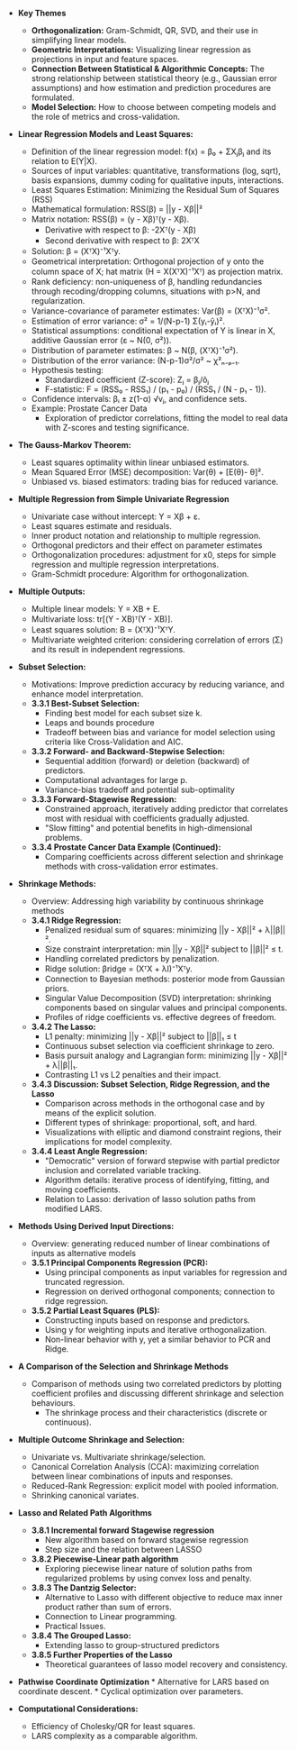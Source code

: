 *   **Key Themes**

    *   **Orthogonalization:** Gram-Schmidt, QR, SVD, and their use in simplifying linear models.
    *   **Geometric Interpretations:**  Visualizing linear regression as projections in input and feature spaces.
    *   **Connection Between Statistical & Algorithmic Concepts:** The strong relationship between statistical theory (e.g., Gaussian error assumptions) and how estimation and prediction procedures are formulated.
    *   **Model Selection:** How to choose between competing models and the role of metrics and cross-validation.
    
*   **Linear Regression Models and Least Squares:**
    *   Definition of the linear regression model:  f(x) = β₀ + ΣXⱼβⱼ and its relation to E(Y|X).
    *   Sources of input variables: quantitative, transformations (log, sqrt), basis expansions, dummy coding for qualitative inputs, interactions.
    *   Least Squares Estimation: Minimizing the Residual Sum of Squares (RSS)
    *   Mathematical formulation: RSS(β) =  ||y - Xβ||² 
    *   Matrix notation: RSS(β) = (y - Xβ)ᵀ(y - Xβ).
        *  Derivative with respect to β: -2Xᵀ(y - Xβ)
        *  Second derivative with respect to β: 2XᵀX
    *   Solution: β = (XᵀX)⁻¹Xᵀy.
    *   Geometrical interpretation: Orthogonal projection of y onto the column space of X; hat matrix (H = X(XᵀX)⁻¹Xᵀ) as projection matrix.
    *   Rank deficiency: non-uniqueness of β, handling redundancies through recoding/dropping columns, situations with p>N, and regularization.
    *   Variance-covariance of parameter estimates: Var(β) = (XᵀX)⁻¹σ².
    *   Estimation of error variance: σ² = 1/(N-p-1) Σ(yᵢ-ŷᵢ)².
    *   Statistical assumptions: conditional expectation of Y is linear in X, additive Gaussian error (ε ~ N(0, σ²)).
    *   Distribution of parameter estimates: β ~ N(β, (XᵀX)⁻¹σ²).
    *   Distribution of the error variance: (N-p-1)σ²/σ² ~ χ²ₙ₋ₚ₋₁.
    *   Hypothesis testing:
        *   Standardized coefficient (Z-score): Zⱼ = βⱼ/ôⱼ
        *   F-statistic: F = (RSS₀ - RSS₁) / (p₁ - p₀) / (RSS₁ / (N - p₁ - 1)).
    *   Confidence intervals:  βᵢ ± z(1-α) √vⱼ, and confidence sets.
    *   Example: Prostate Cancer Data
        *   Exploration of predictor correlations, fitting the model to real data with Z-scores and testing significance.

*   **The Gauss-Markov Theorem:**
    *   Least squares optimality within linear unbiased estimators.
    *   Mean Squared Error (MSE) decomposition: Var(θ) + [E(θ)- θ]².
    *   Unbiased vs. biased estimators: trading bias for reduced variance.

*  **Multiple Regression from Simple Univariate Regression**
    * Univariate case without intercept:  Y = Xβ + ε.
     * Least squares estimate and residuals.
     * Inner product notation and relationship to multiple regression.
     * Orthogonal predictors and their effect on parameter estimates
     * Orthogonalization procedures: adjustment for x0, steps for simple regression and multiple regression interpretations.
    * Gram-Schmidt procedure: Algorithm for orthogonalization.

*   **Multiple Outputs:**
    *   Multiple linear models: Y = XB + E.
    *   Multivariate loss: tr[(Y - XB)ᵀ(Y - XB)].
    *   Least squares solution: B = (XᵀX)⁻¹XᵀY.
    *   Multivariate weighted criterion: considering correlation of errors (Σ) and its result in independent regressions.

*   **Subset Selection:**
    *   Motivations: Improve prediction accuracy by reducing variance, and enhance model interpretation.
    *   **3.3.1 Best-Subset Selection:**
        *   Finding best model for each subset size k.
        *   Leaps and bounds procedure
        *   Tradeoff between bias and variance for model selection using criteria like Cross-Validation and AIC.
    *   **3.3.2 Forward- and Backward-Stepwise Selection:**
        *   Sequential addition (forward) or deletion (backward) of predictors.
        *   Computational advantages for large p.
        *   Variance-bias tradeoff and potential sub-optimality
    *   **3.3.3 Forward-Stagewise Regression:**
        *   Constrained approach, iteratively adding predictor that correlates most with residual with coefficients gradually adjusted.
         *  "Slow fitting" and potential benefits in high-dimensional problems.
    *   **3.3.4 Prostate Cancer Data Example (Continued):**
        *   Comparing coefficients across different selection and shrinkage methods with cross-validation error estimates.

*   **Shrinkage Methods:**
    *   Overview: Addressing high variability by continuous shrinkage methods
    *   **3.4.1 Ridge Regression:**
        *   Penalized residual sum of squares: minimizing ||y - Xβ||² + λ||β||².
        *   Size constraint interpretation: min ||y - Xβ||² subject to  ||β||² ≤ t.
        *   Handling correlated predictors by penalization.
        *   Ridge solution: βridge = (XᵀX + λI)⁻¹Xᵀy.
        *   Connection to Bayesian methods: posterior mode from Gaussian priors.
        *   Singular Value Decomposition (SVD) interpretation: shrinking components based on singular values and principal components.
        *   Profiles of ridge coefficients vs. effective degrees of freedom.
    *   **3.4.2 The Lasso:**
        *   L1 penalty: minimizing ||y - Xβ||² subject to ||β||₁ ≤ t
        *   Continuous subset selection via coefficient shrinkage to zero.
        *   Basis pursuit analogy and Lagrangian form: minimizing ||y - Xβ||² + λ||β||₁.
        *   Contrasting L1 vs L2 penalties and their impact.
    *   **3.4.3 Discussion: Subset Selection, Ridge Regression, and the Lasso**
        *   Comparison across methods in the orthogonal case and by means of the explicit solution.
        *    Different types of shrinkage: proportional, soft, and hard.
        *    Visualizations with elliptic and diamond constraint regions, their implications for model complexity.
    *   **3.4.4 Least Angle Regression:**
        *   "Democratic" version of forward stepwise with partial predictor inclusion and correlated variable tracking.
        *   Algorithm details: iterative process of identifying, fitting, and moving coefficients.
        *   Relation to Lasso: derivation of lasso solution paths from modified LARS.

*  **Methods Using Derived Input Directions:**
    *  Overview: generating reduced number of linear combinations of inputs as alternative models
    * **3.5.1 Principal Components Regression (PCR):**
        *   Using principal components as input variables for regression and truncated regression.
        *   Regression on derived orthogonal components; connection to ridge regression.
    * **3.5.2 Partial Least Squares (PLS):**
        *   Constructing inputs based on response and predictors.
        *  Using y for weighting inputs and iterative orthogonalization.
        *  Non-linear behavior with y, yet a similar behavior to PCR and Ridge.

*   **A Comparison of the Selection and Shrinkage Methods**
    *   Comparison of methods using two correlated predictors by plotting coefficient profiles and discussing different shrinkage and selection behaviours.
        * The shrinkage process and their characteristics (discrete or continuous).

*   **Multiple Outcome Shrinkage and Selection:**
    *   Univariate vs. Multivariate shrinkage/selection.
    *   Canonical Correlation Analysis (CCA): maximizing correlation between linear combinations of inputs and responses.
    *   Reduced-Rank Regression: explicit model with pooled information.
    *   Shrinking canonical variates.

*   **Lasso and Related Path Algorithms**
    *   **3.8.1 Incremental forward Stagewise regression**
        * New algorithm based on forward stagewise regression
        * Step size and the relation between LASSO
    *  **3.8.2 Piecewise-Linear path algorithm**
        *  Exploring piecewise linear nature of solution paths from regularized problems by using convex loss and penalty.
    * **3.8.3 The Dantzig Selector:**
        *   Alternative to Lasso with different objective to reduce max inner product rather than sum of errors.
        *   Connection to Linear programming.
        *   Practical Issues.
    *   **3.8.4 The Grouped Lasso:**
        *   Extending lasso to group-structured predictors
    *   **3.8.5 Further Properties of the Lasso**
        *   Theoretical guarantees of lasso model recovery and consistency.

*   **Pathwise Coordinate Optimization**
        *   Alternative for LARS based on coordinate descent.
        *   Cyclical optimization over parameters.

*   **Computational Considerations:**
    *   Efficiency of Cholesky/QR for least squares.
    *   LARS complexity as a comparable algorithm.